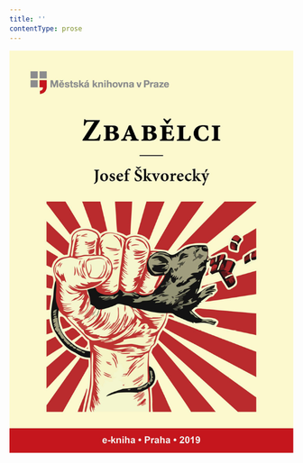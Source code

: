 ```yaml
---
title: ''
contentType: prose
---
```


<section>

![obalka_zbabelci.jpg](./resources/obalka_zbabelci_fmt.png)

</section>
